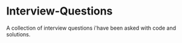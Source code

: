 # Interview-Questions
A collection of interview questions i'have been asked with code and solutions.
